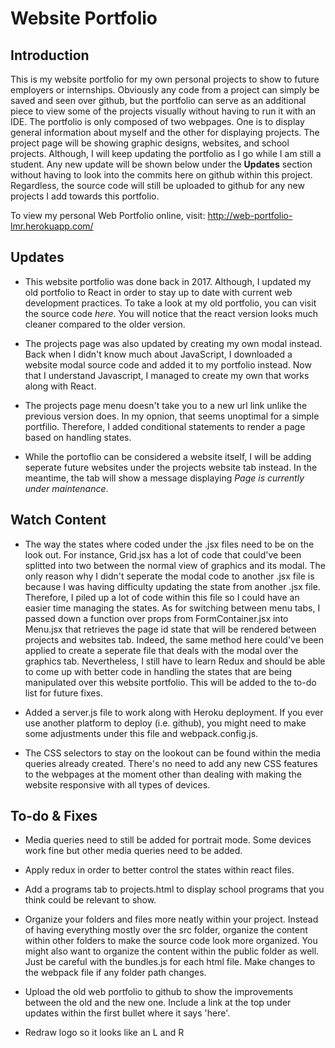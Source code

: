 # Website Portfolio

## Introduction

This is my website portfolio for my own personal projects to show to future employers or internships. Obviously any code from a project can simply be saved and seen over github, but the portfolio can serve as an additional piece to view some of the projects visually without having to run it with an IDE. The portfolio is only composed of two webpages. One is to display general information about myself and the other for displaying projects. The project page will be showing graphic designs, websites, and school projects. Although, I will keep updating the portfolio as I go while I am still a student. Any new update will be shown below under the **Updates** section without having to look into the commits here on github within this project. Regardless, the source code will still be uploaded to github for any new projects I add towards this portfolio.

To view my personal Web Portfolio online, visit: 
http://web-portfolio-lmr.herokuapp.com/

## Updates 

* This website portfolio was done back in 2017. Although, I updated my old portfolio to React in order to stay up to date with current web development practices. To take a look at my old portfolio, you can visit the source code *here*. You will notice that the react version looks much cleaner compared to the older version.

* The projects page was also updated by creating my own modal instead. Back when I didn't know much about JavaScript, I downloaded a website modal source code and added it to my portfolio instead. Now that I understand Javascript, I managed to create my own that works along with React.

* The projects page menu doesn't take you to a new url link unlike the previous version does. In my opnion, that seems unoptimal for a simple portfilio. Therefore, I added conditional statements to render a page based on handling states.

* While the portoflio can be considered a website itself, I will be adding seperate future websites under the projects website tab instead. In the meantime, the tab will show a message displaying *Page is currently under maintenance*. 

## Watch Content 

* The way the states where coded under the .jsx files need to be on the look out. For instance, Grid.jsx has a lot of code that could've been splitted into two between the normal view of graphics and its modal. The only reason why I didn't seperate the modal code to another .jsx file is because I was having difficulty updating the state from another .jsx file. Therefore, I piled up a lot of code within this file so I could have an easier time managing the states. As for switching between menu tabs, I passed down a function over props from FormContainer.jsx into Menu.jsx that retrieves the page id state that will be rendered between projects and websites tab. Indeed, the same method here could've been applied to create a seperate file that deals with the modal over the graphics tab. Nevertheless, I still have to learn Redux and should be able to come up with better code in handling the states that are being manipulated over this website portfolio. This will be added to the to-do list for future fixes.

* Added a server.js file to work along with Heroku deployment. If you ever use another platform to deploy (i.e. github), you might need to make some adjustments under this file and webpack.config.js.

* The CSS selectors to stay on the lookout can be found within the media queries already created. There's no need to add any new CSS features to the webpages at the moment other than dealing with making the website responsive with all types of devices.

## To-do & Fixes 

* Media queries need to still be added for portrait mode. Some devices work fine but other media queries need to be added.

* Apply redux in order to better control the states within react files.

* Add a programs tab to projects.html to display school programs that you think could be relevant to show.

* Organize your folders and files more neatly within your project. Instead of having everything mostly over the src folder, organize the content within other folders to make the source code look more organized. You might also want to organize the content within the public folder as well. Just be careful with the bundles.js for each html file. Make changes to the webpack file if any folder path changes.

* Upload the old web portfolio to github to show the improvements between the old and the new one. Include a link at the top under updates within the first bullet where it says 'here'.

* Redraw logo so it looks like an L and R








